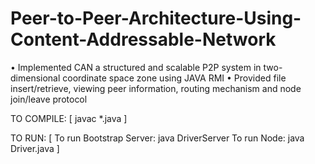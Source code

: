 # Peer-to-Peer-Architecture-Using-Content-Addressable-Network
• Implemented CAN a structured and scalable P2P system in two-dimensional coordinate space zone using JAVA RMI
•	Provided file insert/retrieve, viewing peer information, routing mechanism and node join/leave protocol

TO COMPILE:
[
  javac *.java
]

TO RUN:
[
  To run Bootstrap Server: java  DriverServer
  To run Node:             java Driver.java	
]
